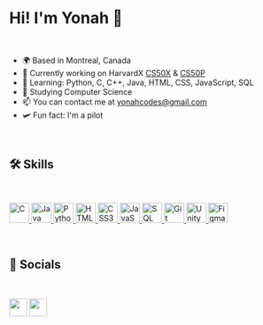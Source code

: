 # Hi! I'm Yonah 👋
<br>

- 🌍 Based in Montreal, Canada
- 🔭 Currently working on HarvardX [CS50X](https://cs50.harvard.edu/x/2025/) & [CS50P](https://cs50.harvard.edu/python/2022/)
- 🧠 Learning: Python, C, C++, Java, HTML, CSS, JavaScript, SQL
- 🚀 Studying Computer Science 
- 📫 You can contact me at [yonahcodes@gmail.com](mailto:yonahcodes@gmail.com)
- 🛩️ Fun fact: I'm a pilot

<br>

## 🛠️ Skills

<br>

<p align="left">
  <a href="https://www.w3schools.com/c/index.php" target="_blank" rel="noopener noreferrer">
    <img src="https://cdn.jsdelivr.net/gh/devicons/devicon@latest/icons/c/c-original.svg" width="36" height="36" alt="C"/>
  </a>
  <a href="https://www.java.com/" target="_blank" rel="noopener noreferrer">
    <img src="https://cdn.jsdelivr.net/gh/devicons/devicon@latest/icons/java/java-original.svg" width="36" height="36" alt="Java"/>
  </a>
  <a href="https://www.python.org/" target="_blank" rel="noopener noreferrer">
    <img src="https://cdn.jsdelivr.net/gh/devicons/devicon@latest/icons/python/python-original.svg" width="36" height="36" alt="Python"/>
  </a>
  <a href="https://developer.mozilla.org/en-US/docs/Web/HTML" target="_blank" rel="noopener noreferrer">
    <img src="https://cdn.jsdelivr.net/gh/devicons/devicon@latest/icons/html5/html5-original.svg" width="36" height="36" alt="HTML5"/>
  </a>
  <a href="https://developer.mozilla.org/en-US/docs/Web/CSS" target="_blank" rel="noopener noreferrer">
    <img src="https://cdn.jsdelivr.net/gh/devicons/devicon@latest/icons/css3/css3-original.svg" width="36" height="36" alt="CSS3"/>
  </a>
  <a href="https://developer.mozilla.org/en-US/docs/Web/JavaScript" target="_blank" rel="noopener noreferrer">
    <img src="https://cdn.jsdelivr.net/gh/devicons/devicon@latest/icons/javascript/javascript-original.svg" width="36" height="36" alt="JavaScript"/>
  </a>
  <a href="https://developer.mozilla.org/en-US/docs/Glossary/SQL" target="_blank" rel="noopener noreferrer">
    <img src="https://cdn.jsdelivr.net/gh/devicons/devicon@latest/icons/mysql/mysql-original.svg" width="36" height="36" alt="SQL"/>
  </a>
  <a href="https://git-scm.com/" target="_blank" rel="noopener noreferrer">
    <img src="https://cdn.jsdelivr.net/gh/devicons/devicon@latest/icons/git/git-original.svg" width="36" height="36" alt="Git"/>
  </a>
  <a href="https://unity.com/" target="_blank" rel="noopener noreferrer">
    <img src="https://cdn.jsdelivr.net/gh/devicons/devicon@latest/icons/unity/unity-original.svg" width="36" height="36" alt="Unity"/>
  </a>
  <a href="https://www.figma.com/" target="_blank" rel="noopener noreferrer">
    <img src="https://cdn.jsdelivr.net/gh/devicons/devicon@latest/icons/figma/figma-original.svg" width="36" height="36" alt="Figma"/>
  </a>
</p>

<br>

## 📱 Socials
<br>
<p align="left">
  <a href="https://twitter.com/yonahcodes" target="_blank" rel="noopener noreferrer"><img src="https://raw.githubusercontent.com/danielcranney/readme-generator/main/public/icons/socials/twitter.svg" width="32" height="32" /></a>
  <a href="https://discord.com/users/1206466272334708736" target="_blank" rel="noopener noreferrer"><img src="https://raw.githubusercontent.com/danielcranney/readme-generator/main/public/icons/socials/discord.svg" width="32" height="32" /></a></p>
